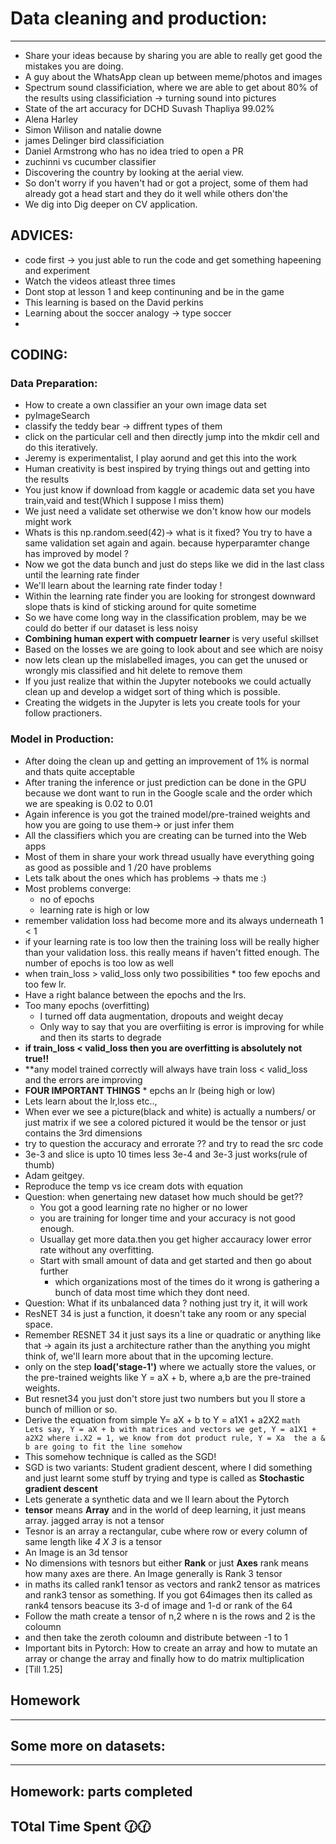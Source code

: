 # Data cleaning and production:
-----------------------
* Share your ideas because by sharing you are able to really get good the mistakes you
are doing. 
* A guy about the WhatsApp clean up between meme/photos and images
* Spectrum sound classificiation, where we are able to get about 80% of the
results using classificiation -> turning sound into pictures
* State of the art accuracy for DCHD Suvash Thapliya 99.02% 
* Alena Harley 
* Simon Wilison and natalie downe
* james Delinger bird classificiation
* Daniel Armstrong who has no idea tried to open a PR 
* zuchinni vs cucumber classifier
* Discovering the country by looking at the aerial view. 
* So don't worry if you haven't had or got a project, some of them
had already got a head start and they do it well while others don'the
* We dig into Dig deeper on CV application. 



ADVICES:
--------
* code first -> you just able to run the code and get something hapeening
and experiment
* Watch the videos atleast three times 
* Dont stop at lesson 1 and keep continuning and be in the game
* This learning is based on the David perkins
* Learning about the soccer analogy -> type soccer
*   


CODING:
--------
### Data Preparation:
 * How to create a own classifier an your own image data set 
 * pyImageSearch 
 * classify the teddy bear -> diffrent types of them 
 * click on  the particular cell and then directly jump into the mkdir cell
 and do this iteratively.
 * Jeremy is experimentalist, I play aorund and get this into the work
 * Human creativity is best inspired by trying things out and getting into the
results 
* You just know if download from kaggle or academic data set you have train,vaid and test(Which I suppose
I miss them)
* We just need a validate set otherwise we don't know how our models might 
work
* Whats is this np.random.seed(42)-> what is it fixed? You try to have a
same validation set again and again. because hyperparamter change has improved
by model ? 
* Now we got the data bunch and just do steps like we did in the last 
class until the learning rate finder
* We'll learn about the learning rate finder today !
* Within the learning rate finder you are looking for strongest downward slope
 thats is kind of sticking around for quite sometime 
* So we have come long way in the classification problem, may be we could
do better if our dataset is less noisy 
* **Combining human expert with compuetr learner** is very useful skillset
* Based on the losses we are going to look about and see which are noisy
* now lets clean up the mislabelled images, you can get the unused or wrongly mis classified
and hit delete to remove them
* If you just realize that within the Jupyter notebooks we could actually 
clean up and develop a widget sort of thing which is possible.
* Creating the widgets in the Jupyter is lets you create tools for your follow 
practioners.

   
### Model in Production:
* After doing the clean up and getting an improvement of 1% is normal and
thats quite acceptable
* After traning the inference or just prediction can be done in the
GPU because we dont want to run in the Google scale and the order which we are speaking
is 0.02 to 0.01
* Again inference is you got the trained model/pre-trained weights and how you are 
going to use them-> or just infer them
* All the classifiers which you are creating can be turned into the Web apps
* Most of them in share your work thread usually have everything going as good as possible 
and 1 /20 have problems
* Lets talk about the ones which has problems -> thats me :)
* Most problems converge:
	* no of epochs
	* learning rate is high or low
* remember validation loss had become more and its always underneath 1 < 1
* if your learning rate is too low then the training loss will be really higher
than your validation loss. this really means if haven't fitted enough. The number of 
epochs is too low as well
* when train_loss > valid_loss only two possibilities
		* too few epochs and too few lr.
* Have a right balance between  the epochs and the lrs.
* Too many epochs (overfitting)
	* I turned off data augmentation, dropouts and weight decay
	* Only way to say that you are overfiiting is error is improving for while
and then its starts to degrade
* **if train_loss < valid_loss then you are overfitting is absolutely not true!!**
* **any model trained correctly will always have train loss < valid_loss and the errors are improving
* **FOUR IMPORTANT THINGS** 
		*  epchs an lr (being high or low)	
* Lets learn about the lr,loss etc..,
* When ever we see a picture(black and white) is actually a numbers/ or just matrix 
if we see a colored pictured it would be the tensor or just contains the 3rd dimensions
* try to question the accuracy and errorate ?? and try to read the src code
* 3e-3 and slice is upto 10 times less 3e-4 and 3e-3 just works(rule of thumb)
* Adam geitgey.
* Reproduce the temp vs ice cream dots with equation 
* Question: when genertaing new dataset how much should be get??
  * You got a good learning rate no higher or no lower
  * you are training for longer time and your accuracy is not good enough.
  * Usuallay get more data.then you get higher accauracy lower error rate without 
  any overfitting.
  * Start with small amount of data and get started and then go about further
	* which organizations most of the times do it wrong is gathering a bunch of data most time which 
	   they dont need.
* Question: What if its unbalanced data ? nothing just try it, it will work
* ResNET 34 is just a function, it doesn't take any room or any special space.
* Remember RESNET 34 it just says its a  line or quadratic or anything like that
	-> again its just a architecture rather than the anything you might think of, we'll learn
		more about that in the upcoming lecture.
* only on the step **load('stage-1')** where we actually store the values,
or the pre-trained weights like Y = aX + b, where a,b are the pre-trained weights.
* But resnet34 you just don't store just two numbers but you ll store a bunch of
million or so.
* Derive the equation from simple Y= aX + b to Y = a1X1 + a2X2
			```math 
			Lets say,
			Y = aX + b
			with matrices and vectors we get,
			Y = a1X1 + a2X2 where i.X2 = 1,
			we know from dot product rule, Y = Xa 
			the a & b are going to fit the line somehow
			```
* This somehow technique is called as the SGD!
* SGD is two variants: Student gradient descent, where I did something and just learnt some stuff by trying and
type is called as **Stochastic gradient descent**
* Lets generate a synthetic data and we ll learn about the Pytorch
* **tensor** means **Array** and in the world of deep learning, it just means
array. jagged array is not a tensor
* Tesnor is an array a rectangular, cube where row or every column of same 
length like *4 X 3* is a tensor
* An Image is an 3d tensor 
* No dimensions with tesnors but either **Rank** or just **Axes** 
rank means how many axes are there. An Image generally is Rank 3 tensor
* in maths its called rank1 tensor as vectors and rank2 tensor as matrices and
rank3 tensor as something. If you got 64images then its called as rank4 tensors
beacuse its 3-d of image and 1-d or rank of the 64
* Follow the math create a tensor of n,2 where n is the rows and 2 is the 
coloumn
* and then take the zeroth coloumn and distribute between -1 to 1
* Important bits in Pytorch: How to create an array and how to mutate an array or change the array
and finally how to do matrix multiplication 
*  [Till 1.25]
			




## Homework
--------


## Some more on datasets: 
------------


## Homework:  parts completed 

## TOtal Time Spent 🕜:clock130:


